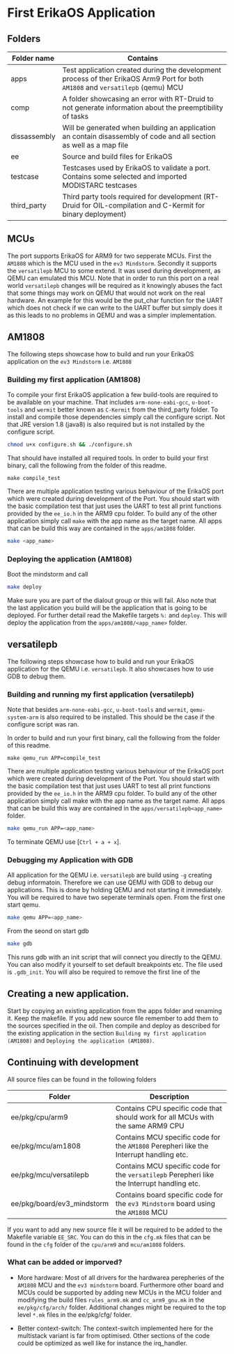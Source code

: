 # First ErikaOS Application

## Folders
| Folder name  | Contains                                                                                                                     |
|--------------|------------------------------------------------------------------------------------------------------------------------------|
| apps         | Test application created during the development process of ther ErikaOS Arm9 Port for both `AM1808` and `versatilepb` (qemu) MCU |
| comp         | A folder showcasing an error with RT-Druid to not generate information about the preemptibility of tasks                     |
| dissassembly | Will be generated when building an application an contain disassembly of code and all section as well as a map file          |
| ee           | Source and build files for ErikaOS                                                                                           |
| testcase     | Testcases used by ErikaOS to validate a port. Contains some selected and imported MODISTARC testcases                        |
| third_party  | Third party tools required for development (RT-Druid for OIL-compilation and C-Kermit for binary deployment)                 |


## MCUs
The port supports ErikaOS for ARM9 for two sepperate MCUs. First the `AM1808` which is the MCU used in the `ev3 Mindstorm`.
Secondly it supports the `versatilepb` MCU to some extend. It was used during development, as QEMU can emulated this MCU.
Note that in order to run this port on a real world `versatilepb` changes will be required as it knowingly abuses the fact that some things may work on QEMU that would not work on the real hardware.
An example for this would be the put_char function for the UART which does not check if we can write to the UART buffer but simply does it as this leads to no problems in QEMU and was a simpler implementation.

## AM1808
The following steps showcase how to build and run your ErikaOS application on the `ev3 Mindstorm` i.e. `AM1808`

### Building my first application (AM1808)
To compile your first ErikaOS application a few build-tools are required to be available on your machine.
That includes `arm-none-eabi-gcc`, `u-boot-tools` and `wermit` better known as `C-Kermit` from the third_party folder.
To install and compile those dependencies simply call the configure script.
Not that JRE version 1.8 (java8) is also required but is not installed by the configure script.
```sh
chmod u+x configure.sh && ./configure.sh
```

That should have installed all required tools. In order to build your first binary, call the following from the folder of this readme.
```
make compile_test
```
There are multiple application testing various behaviour of the ErikaOS port which were created during development of the Port. 
You should start with the basic compilation test that just uses the UART to test all print functions provided by the `ee_io.h` in the ARM9 cpu folder.
To build any of the other application simply call `make` with the app name as the target name.
All apps that can be build this way are contained in the `apps/am1808` folder.
```sh
make <app_name>
```

### Deploying the application (AM1808)
Boot the mindstorm and call
```sh
make deploy
```
Make sure you are part of the dialout group or this will fail. Also note that the last application you build will be the application that is going to be deployed. For further detail read the Makefile targets `%:` and `deploy`.
This will deploy the application from the `apps/am1808/<app_name>` folder.

## versatilepb
The following steps showcase how to build and run your ErikaOS application for the QEMU i.e. `versatilepb`.
It also showcases how to use GDB to debug them.

### Building and running my first application (versatilepb)
Note that besides `arm-none-eabi-gcc`, `u-boot-tools` and `wermit`, `qemu-system-arm` is also required to be installed.
This should be the case if the configure script was ran. 

In order to build and run your first binary, call the following from the folder of this readme.
```
make qemu_run APP=compile_test
```
There are multiple application testing various behaviour of the ErikaOS port which were created during development of the Port. 
You should start with the basic compilation test that just uses UART to test all print functions provided by the `ee_io.h` in the ARM9 cpu folder.
To build any of the other application simply call make with the app name as the target name.
All apps that can be build this way are contained in the `apps/versatilepb<app_name>` folder.
```sh
make qemu_run APP=<app_name>
```
To terminate QEMU use [`Ctrl + a + x`].


### Debugging my Application with GDB
All application for the QEMU i.e. `versatilepb` are build using `-g` creating debug informatoin. Therefore we can use QEMU with GDB to debug our applications.
This is done by holding QEMU and not starting it immediately.
You will be required to have two seperate terminals open. From the first one start qemu.
```sh
make qemu APP=<app_name>
```
From the seond on start gdb

```sh
make gdb
```
This runs gdb with an init script that will connect you directly to the QEMU. You can also modify it yourself to set default breakpoints etc. The file used is `.gdb_init`. You will also be required to remove the first line of the


## Creating a new application.
Start by copying an existing application from the apps folder and renaming it. Keep the makefile.
If you add new source file remember to add them to the sources specified in the oil.
Then compile and deploy as described for the existing application in the section `Building my first application (AM1808)`
and `Deploying the application (AM1808)`.


## Continuing with development

All source files can be found in the following folders


| Folder                     | Description                                                                                 |
|----------------------------|---------------------------------------------------------------------------------------------|
| ee/pkg/cpu/arm9            | Contains CPU specific code that should work for all MCUs with the same ARM9 CPU             |
| ee/pkg/mcu/am1808          | Contains MCU specific code for the `AM1808` Perepheri like the Interrupt handling etc.      |
| ee/pkg/mcu/versatilepb     | Contains MCU specific code for the `versatilepb` Perepheri like the Interrupt handling etc. |
| ee/pkg/board/ev3_mindstorm | Contains board specific code for the `ev3 Mindstorm` board using the `AM1808` MCU           |


If you want to add any new source file it will be required to be added to the Makefile variable `EE_SRC`.
You can do this in the `cfg.mk` files that can be found in the `cfg` folder of the `cpu/arm9` and `mcu/am1808` folders.

### What can be added or imporved?

* More hardware: Most of all drivers for the hardwarea perepheries of the `AM1808` MCU and the `ev3 mindstorm` board.
Furthermore other board and MCUs could be supported by adding new MCUs in the MCU folder and modifying the build files
`rules_arm9.mk` and `cc_arm9_gnu.mk` in the `ee/pkg/cfg/arch/` folder. Additional changes might be required to the top level `*.mk` files in the ee/pkg/cfg/ folder.

* Better context-switch: The context-switch implemented here for the multistack variant is far from optimised. Other sections of the code could be optimized as well like for instance the irq_handler.
